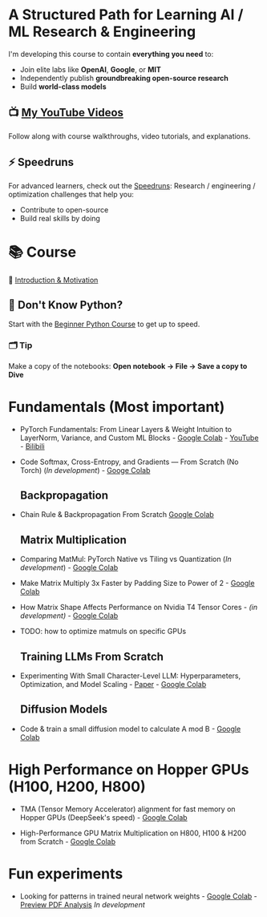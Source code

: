 # A Structured Path for Learning AI / ML Research & Engineering

I'm developing this course to contain **everything you need** to:

* Join elite labs like **OpenAI**, **Google**, or **MIT**
* Independently publish **groundbreaking open-source research**
* Build **world-class models**


## 📺 [My YouTube Videos](https://www.youtube.com/channel/UC7XJj9pv_11a11FUxCMz15g)

Follow along with course walkthroughs, video tutorials, and explanations.



## ⚡ Speedruns

For advanced learners, check out the [Speedruns](speedruns):
Research / engineering / optimization challenges that help you:

* Contribute to open-source
* Build real skills by doing


# 📚 Course

📘 [Introduction & Motivation](001%20Introduction%20%26%20Motivation)


## 🐍 Don't Know Python?

Start with the [Beginner Python Course](beginner-course) to get up to speed.

### 🗂️ Tip

Make a copy of the notebooks:
**Open notebook → File → Save a copy to Dive**

# Fundamentals (Most important)

- PyTorch Fundamentals: From Linear Layers & Weight Intuition to LayerNorm, Variance, and Custom ML Blocks - [Google Colab](https://colab.research.google.com/drive/1Mk37B4ISgmhTNDEVTCB3R_Fwp5zEEqVS?usp=sharing) - [YouTube](https://youtu.be/QtlDV2r1ryE) - [Bilibili](https://www.bilibili.com/video/BV17LGczLED3/)

- Code Softmax, Cross-Entropy, and Gradients — From Scratch (No Torch) (_In development_) - [Googe Colab](https://colab.research.google.com/drive/1eCRAS6c0Fdy3PBitC2aztSDzp_CoSa_W?usp=sharing)

    ## Backpropagation

- Chain Rule & Backpropagation From Scratch [Google Colab](https://colab.research.google.com/drive/1wcNWayyiB8i4fjKEYmsiIuJmGEN5lTQK?usp=sharing)

    ## Matrix Multiplication

- Comparing MatMul: PyTorch Native vs Tiling vs Quantization (_In development_) - [Google Colab](https://colab.research.google.com/drive/1a_tkXxZ0gt3gFd52IP25bwrVvL8Cenyu?usp=sharing)

- Make Matrix Multiply 3x Faster by Padding Size to Power of 2 - [Google Colab](https://colab.research.google.com/drive/1VKIQS5ocefunYkoE-8uFz_0_xOtkBelG?usp=sharing)

- How Matrix Shape Affects Performance on Nvidia T4 Tensor Cores - _(in development)_ - [Google Colab](https://colab.research.google.com/drive/1eiWkfbrNv2GW7kDMty1jf_xzrEuqHOrO?usp=sharing)

- TODO: how to optimize matmuls on specific GPUs

    ## Training LLMs From Scratch

- Experimenting With Small Character-Level LLM:
Hyperparameters, Optimization, and Model Scaling - [Paper](https://drive.google.com/file/d/1sXN-c-L7z3ku29N4QVp6mAP7ZuX7B7Xf/view?usp=sharing) - [Google Colab](https://colab.research.google.com/drive/11bc71DzTe95XDq6IRbJPQtAy_pVD9fhC?usp=sharing)

    ## Diffusion Models
- Code & train a small diffusion model to calculate A mod B - [Google Colab](https://colab.research.google.com/drive/1lDMgngIQBL0btjavGcdwktZtixGSpE1I?usp=sharing)

# High Performance on Hopper GPUs (H100, H200, H800)

- TMA (Tensor Memory Accelerator) alignment for fast memory on Hopper GPUs (DeepSeek's speed) - [Google Colab](https://colab.research.google.com/drive/1F6CNQND2F9a4yLLYqorNAkKEzVxQurCa?usp=sharing)

- High-Performance GPU Matrix Multiplication on H800, H100 & H200 from Scratch - [Google Colab](https://colab.research.google.com/drive/1zxrSNFySwuNycT30Huy3bjxvoEjHbrMa?usp=sharing)

# Fun experiments

- Looking for patterns in trained neural network weights - [Google Colab](https://colab.research.google.com/drive/1P7KreHpJcZL4vjDrRqd69eqsEFYl_2Oa?usp=sharing) - [Preview PDF Analysis](https://file.notion.so/f/f/795d9b1f-4854-4c8d-8295-2ca702b9d498/439a9db5-3835-4ef6-82df-d2576aed18a2/Looking_for_patterns_in_trained_neural_network_weights.pdf?table=block&id=22d7982f-d437-80e7-96f4-e1d80912ff49&spaceId=795d9b1f-4854-4c8d-8295-2ca702b9d498&expirationTimestamp=1752271200000&signature=fV4tMNJ0SwedGljjU3-guwNywDRrhy2XvFrDPWMgqBI&downloadName=Looking+for+patterns+in+trained+neural+network+weights.pdf) _In development_
